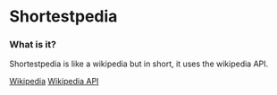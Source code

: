 # Shortestpedia
### What is it?
Shortestpedia is like a wikipedia but in short, it uses the wikipedia API.

[Wikipedia](https://wikipedia.org)
[Wikipedia API](https://mediawiki.org/wiki/API:Main_page)